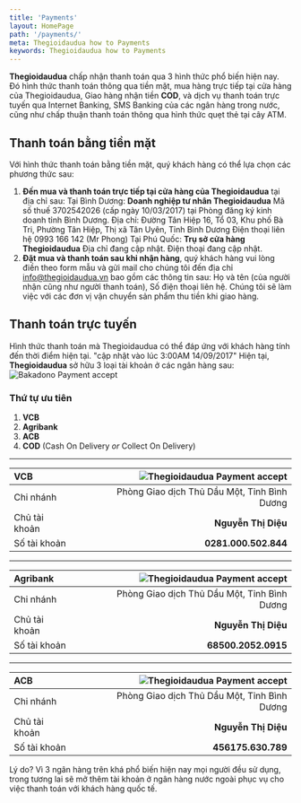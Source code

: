 ```yaml
---
title: 'Payments'
layout: HomePage
path: '/payments/'
meta: Thegioidaudua how to Payments
keywords: Thegioidaudua how to Payments
---
```


**Thegioidaudua** chấp nhận thanh toán qua 3 hình thức phổ biến hiện nay. Đó hình thức thanh toán thông qua tiền mặt, mua hàng trực tiếp tại cửa hàng của Thegioidaudua, Giao hàng nhận tiền **COD**, và dịch vụ thanh toán trực tuyến qua Internet Banking, SMS Banking của các ngân hàng trong nước, cũng như chấp thuận thanh toán thông qua hình thức quẹt thẻ tại cây ATM.

## Thanh toán bằng tiền mặt

Với hình thức thanh toán bằng tiền mặt, quý khách hàng có thể lựa chọn các phương thức sau:
1. **Đến mua và thanh toán trực tiếp tại cửa hàng của Thegioidaudua** tại địa chỉ sau:
Tại Bình Dương:
**Doanh nghiệp tư nhân Thegioidaudua**
Mã số thuế 3702542026 (cấp ngày 10/03/2017) tại Phòng đăng ký kinh doanh tỉnh Bình Dương.
Địa chỉ: Đường Tân Hiệp 16, Tổ 03, Khu phố Bà Tri, Phường Tân Hiệp, Thị xã Tân Uyên, Tỉnh Bình Dương
Điện thoại liên hệ 0993 166 142 (Mr Phong)
Tại Phú Quốc:
**Trụ sở cửa hàng Thegioidaudua**
Địa chỉ đang cập nhật.
Điện thoại đang cập nhật.
2. **Đặt mua và thanh toán sau khi nhận hàng**, quý khách hàng vui lòng điền theo form mẫu và gửi mail cho chúng tôi đến địa chỉ info@thegioidaudua.vn bao gồm các thông tin sau: Họ và tên (của người nhận cũng như người thanh toán), Số điện thoại liên hệ. Chúng tôi sẽ làm việc với các đơn vị vận chuyển sản phẩm thu tiền khi giao hàng.

## Thanh toán trực tuyến

Hình thức thanh toán mà Thegioidaudua có thể đáp ứng với khách hàng tính đến thời điểm hiện tại. "cập nhật vào lúc 3:00AM 14/09/2017"
Hiện tại, **Thegioidaudua** sở hữu 3 loại tài khoản ở các ngân hàng sau:
![Bakadono Payment accept](http://cdn.bakadono.com/assets/img/favicons/bakadono/payment/accept_payment.jpg "Bakadono Payment accept")

### Thứ tự ưu tiên

1. **VCB**
2. **Agribank**
3. **ACB**
4. **COD** (Cash On Delivery *or* Collect On Delivery)

---

| **VCB** |  |  ![Thegioidaudua Payment accept](http://cdn.bakadono.com/assets/img/favicons/bakadono/payment/vietcombank.jpg "Thegioidaudua Payment accept") |
|:-----------|------------:|------------:|
| Chi nhánh       |  |         Phòng Giao dịch Thủ Dầu Một, Tỉnh Bình Dương |
| Chủ tài khoản     |  |       **Nguyễn Thị Diệu** |
| Số tài khoản       |  |         **0281.000.502.844** |

---

| **Agribank** |  |  ![Thegioidaudua Payment accept](http://cdn.bakadono.com/assets/img/favicons/bakadono/payment/agribank.jpg "Thegioidaudua Payment accept") |
|:-----------|------------:|------------:|
| Chi nhánh       |  |         Phòng Giao dịch Thủ Dầu Một, Tỉnh Bình Dương |
| Chủ tài khoản     |  |       **Nguyễn Thị Diệu** |
| Số tài khoản       |  |         **68500.2052.0915** |

---

| **ACB** |  |  ![Thegioidaudua Payment accept](http://cdn.bakadono.com/assets/img/favicons/bakadono/payment/acb.jpg "Thegioidaudua Payment accept") |
|:-----------|------------:|------------:|
| Chi nhánh       |  |         Phòng Giao dịch Thủ Dầu Một, Tỉnh Bình Dương |
| Chủ tài khoản     |  |       **Nguyễn Thị Diệu** |
| Số tài khoản       |  |         **456175.630.789** |

Lý do? Vì 3 ngân hàng trên khá phổ biến hiện nay mọi người đều sử dụng, trong tương lai sẽ mở thêm tài khoản ở ngân hàng nước ngoài phục vụ cho việc thanh toán với khách hàng quốc tế.

